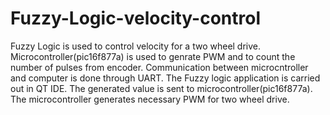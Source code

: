 # Fuzzy-Logic-velocity-control
Fuzzy Logic is used to control velocity for a two wheel drive. Microcontroller(pic16f877a) is used to genrate PWM and
to count the number of pulses from encoder.
Communication between microcntroller and computer is done through UART.
The Fuzzy logic application is carried out in QT IDE.
The generated value is sent to microcontroller(pic16f877a).
The microcontroller generates necessary PWM for two wheel drive.

